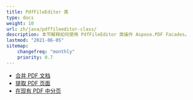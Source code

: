 ```yaml
---
title: PdfFileEditor 类
type: docs
weight: 10
url: zh/java/pdffileeditor-class/
description: 本节解释如何使用 PdfFileEditor 类操作 Aspose.PDF Facades。
lastmod: "2021-06-05"
sitemap:
    changefreq: "monthly"
    priority: 0.7
---
```


- [合并 PDF 文档](/pdf/java/concatenate-pdf-documents/)
- [提取 PDF 页面](/pdf/java/extract-pdf-pages/)
- [在现有 PDF 中分页](/pdf/java/page-break-in-existing-pdf/)